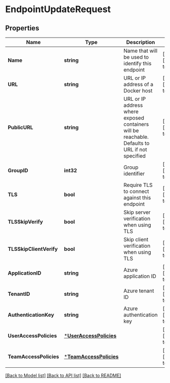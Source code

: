 # EndpointUpdateRequest

## Properties
Name | Type | Description | Notes
------------ | ------------- | ------------- | -------------
**Name** | **string** | Name that will be used to identify this endpoint | [optional] [default to null]
**URL** | **string** | URL or IP address of a Docker host | [optional] [default to null]
**PublicURL** | **string** | URL or IP address where exposed containers will be reachable. Defaults to URL if not specified | [optional] [default to null]
**GroupID** | **int32** | Group identifier | [optional] [default to null]
**TLS** | **bool** | Require TLS to connect against this endpoint | [optional] [default to null]
**TLSSkipVerify** | **bool** | Skip server verification when using TLS | [optional] [default to null]
**TLSSkipClientVerify** | **bool** | Skip client verification when using TLS | [optional] [default to null]
**ApplicationID** | **string** | Azure application ID | [optional] [default to null]
**TenantID** | **string** | Azure tenant ID | [optional] [default to null]
**AuthenticationKey** | **string** | Azure authentication key | [optional] [default to null]
**UserAccessPolicies** | [***UserAccessPolicies**](UserAccessPolicies.md) |  | [optional] [default to null]
**TeamAccessPolicies** | [***TeamAccessPolicies**](TeamAccessPolicies.md) |  | [optional] [default to null]

[[Back to Model list]](../README.md#documentation-for-models) [[Back to API list]](../README.md#documentation-for-api-endpoints) [[Back to README]](../README.md)


